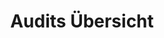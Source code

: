 ---
layout: article
title: Audits Übersicht
description: 
  - Dieses Template gibt eine Übersicht über aktuelle Audits im Betrieb.
lang: de
weight: 650
isDraft: true
ref: Audits_Overview
category:
  - Lebensmittel
  - Produktion
  - Audit
image: Audits_Overview_DE.png
download: Audits_Overview_DE.pbmx
overview_description:
overview_benefits:
overview_data_sources:
---